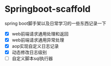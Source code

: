 # Springboot-scaffold
spring boot脚手架以及日常学习的一些东西记录一下
- [x] web前端请求通用处理和返回
- [x] web前端请求通用异常处理
- [x] aop实现自定义日志记录
- [x] 动态修改日志级别
- [ ] 自定义脚本sql执行器